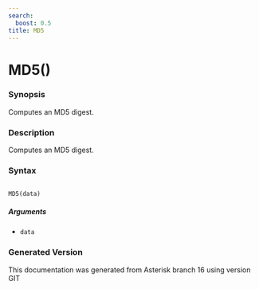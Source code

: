 ```yaml
---
search:
  boost: 0.5
title: MD5
---
```


# MD5()

### Synopsis

Computes an MD5 digest.

### Description

Computes an MD5 digest.<br>


### Syntax


```

MD5(data)
```
##### Arguments


* `data`


### Generated Version

This documentation was generated from Asterisk branch 16 using version GIT 